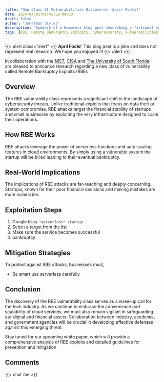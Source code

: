 ```yaml
---
title: "New Class Of Vulnerabilities Discovered (April Fools)"
date: 2024-04-01T09:41:52-04:00
draft: false
author: "Jonathan Styles"
description: "Summary of a humorous blog post describing a fictional cybersecurity vulnerability called Remote Bankruptcy Exploits (RBE). Highlights the satirical nature of the post and its playful take on startup vulnerabilities."
tags: [RBE, Remote Bankruptcy Exploits, cybersecurity, vulnerabilities, April Fools, cloud security, serverless, startups, financial stability, tech humor, Jonathan Styles, NIST, CISA, University of South Florida]
---
```


{{< alert class="alert" >}}
**April Fools!** This blog post is a joke and does not represent real research. We hope you enjoyed it!
{{< /alert >}}

In collaboration with the [NIST](https://www.nist.gov/), [CISA](https://www.cisa.gov/) and [The University of South Florida](http://ucfrejects.com) I am pleased to announce research regarding a new class of vulnerability called Remote Bankruptcy Exploits (RBE).

## Overview

The RBE vulnerability class represents a significant shift in the landscape of cybersecurity threats. Unlike traditional exploits that focus on data theft or system compromise, RBE attacks target the financial stability of startups and small businesses by exploiting the very infrastructure designed to scale their operations.

## How RBE Works

RBE attacks leverage the power of serverless functions and auto-scaling features in cloud environments. By simply using a vulnerable system the startup will be billed leading to their eventual bankruptcy. 

## Real-World Implications
The implications of RBE attacks are far-reaching and deeply concerning. Startups, known for their poor financial decisions and making mistakes are more vulnerable. 

## Exploitation Steps
1. Google ``blog "serverless" startup``
2. Select a target from the list
3. Make sure the service becomes successful
4. bankruptcy

## Mitigation Strategies

To protect against RBE attacks, businesses must, 

- Be smart use serverless carefully

## Conclusion

The discovery of the RBE vulnerability class serves as a wake-up call for the tech industry. As we continue to embrace the convenience and scalability of cloud services, we must also remain vigilant in safeguarding our digital and financial assets. Collaboration between industry, academia, and government agencies will be crucial in developing effective defenses against this emerging threat.

Stay tuned for our upcoming white paper, which will provide a comprehensive analysis of RBE exploits and detailed guidelines for prevention and mitigation.

## Comments
{{< chat rbe >}}
